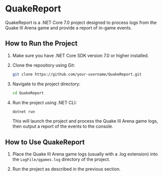 # QuakeReport

QuakeReport is a .NET Core 7.0 project designed to process logs from the Quake III Arena game and provide a report of in-game events.

## How to Run the Project

1. Make sure you have .NET Core SDK version 7.0 or higher installed.

2. Clone the repository using Git:

   ```bash
   git clone https://github.com/your-username/QuakeReport.git
   ```

3. Navigate to the project directory:

   ```bash
   cd QuakeReport
   ```

4. Run the project using .NET CLI:

   ```bash
   dotnet run
   ```

   This will launch the project and process the Quake III Arena game logs, then output a report of the events to the console.

## How to Use QuakeReport

1. Place the Quake III Arena game logs (usually with a .log extension) into the `LogFile/qgames.log` directory of the project.

2. Run the project as described in the previous section.
